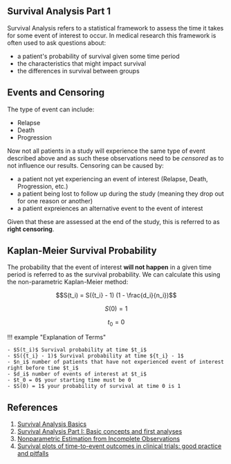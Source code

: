 ## Survival Analysis Part 1

Survival Analysis refers to a statistical framework to assess the time it takes for some event of interest to occur. In medical research this framework
is often used to ask questions about:

- a patient's probability of survival given some time period
- the characteristics that might impact survival
- the differences in survival between groups

## Events and Censoring

The type of event can include:

- Relapse
- Death 
- Progression

Now not all patients in a study will experience the same type of event described above and as such these observations need to be *censored* as to not 
influence our results. Censoring can be caused by:

- a patient not yet experiencing an event of interest (Relapse, Death, Progression, etc.)
- a patient being lost to follow up during the study (meaning they drop out for one reason or another)
- a patient expreiences an alternative event to the event of interest

Given that these are assessed at the end of the study, this is referred to as **right censoring**.

## Kaplan-Meier Survival Probability

The probability that the event of interest **will not happen** in a given time period is referred to as the survival probability. We can calculate this
using the non-parametric Kaplan-Meier method:

$$S(t_i) = S({t_i} - 1) (1 - \frac{d_i}{n_i})$$

$$S(0) = 1$$

$$t_0 = 0$$

!!! example "Explanation of Terms"

    - $S(t_i)$ Survival probability at time $t_i$
    - $S({t_i} - 1)$ Survival probability at time ${t_i} - 1$
    - $n_i$ number of patients that have not experienced event of interest right before time $t_i$
    - $d_i$ number of events of interest at $t_i$
    - $t_0 = 0$ your starting time must be 0
    - $S(0) = 1$ your probability of survival at time 0 is 1 

## References

1. [Survival Analysis Basics](http://www.sthda.com/english/wiki/survival-analysis-basics)
2. [Survival Analysis Part I: Basic concepts and first analyses](https://www.nature.com/articles/6601118)
3. [Nonparametric Estimation from Incomplete Observations](https://www.jstor.org/stable/2281868#metadata_info_tab_contents)
4. [Survival plots of time-to-event outcomes in clinical trials: good practice and pitfalls](https://www.sciencedirect.com/science/article/pii/S014067360208594X?via%3Dihub)
